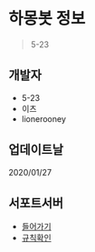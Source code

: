 # 하몽봇 정보
> 5-23

## 개발자
- 5-23
- 이츠
- lionerooney

## 업데이트날
2020/01/27

## 서포트서버
- <a href = "https://discord.gg/qHrPnScaCV">들어가기</a>
- <a href = "https://discord.gg/qHrPnScaCV">규칙확인</a>
